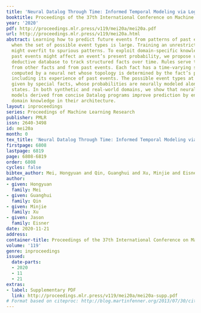 ```yaml
---
title: 'Neural Datalog Through Time: Informed Temporal Modeling via Logical Specification'
booktitle: Proceedings of the 37th International Conference on Machine Learning
year: '2020'
pdf: http://proceedings.mlr.press/v119/mei20a/mei20a.pdf
url: http://proceedings.mlr.press/v119/mei20a.html
abstract: Learning how to predict future events from patterns of past events is difficult
  when the set of possible event types is large. Training an unrestricted neural model
  might overfit to spurious patterns. To exploit domain-specific knowledge of how
  past events might affect an event’s present probability, we propose using a temporal
  deductive database to track structured facts over time. Rules serve to prove facts
  from other facts and from past events. Each fact has a time-varying state—a vector
  computed by a neural net whose topology is determined by the fact’s provenance,
  including its experience of past events. The possible event types at any time are
  given by special facts, whose probabilities are neurally modeled alongside their
  states. In both synthetic and real-world domains, we show that neural probabilistic
  models derived from concise Datalog programs improve prediction by encoding appropriate
  domain knowledge in their architecture.
layout: inproceedings
series: Proceedings of Machine Learning Research
publisher: PMLR
issn: 2640-3498
id: mei20a
month: 0
tex_title: 'Neural Datalog Through Time: Informed Temporal Modeling via Logical Specification'
firstpage: 6808
lastpage: 6819
page: 6808-6819
order: 6808
cycles: false
bibtex_author: Mei, Hongyuan and Qin, Guanghui and Xu, Minjie and Eisner, Jason
author:
- given: Hongyuan
  family: Mei
- given: Guanghui
  family: Qin
- given: Minjie
  family: Xu
- given: Jason
  family: Eisner
date: 2020-11-21
address: 
container-title: Proceedings of the 37th International Conference on Machine Learning
volume: '119'
genre: inproceedings
issued:
  date-parts:
  - 2020
  - 11
  - 21
extras:
- label: Supplementary PDF
  link: http://proceedings.mlr.press/v119/mei20a/mei20a-supp.pdf
# Format based on citeproc: http://blog.martinfenner.org/2013/07/30/citeproc-yaml-for-bibliographies/
---
```

